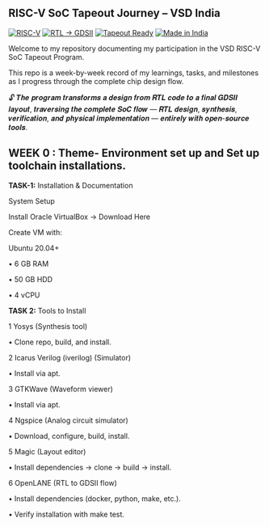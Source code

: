 ## RISC-V SoC Tapeout Journey – VSD India

[![RISC-V](https://img.shields.io/badge/RISC--V-Reference%20SoC-blue)](https://riscv.org/)
[![RTL → GDSII](https://img.shields.io/badge/Flow-RTL%20%E2%86%92%20GDSII-purple)](https://en.wikipedia.org/wiki/GDSII)
[![Tapeout Ready](https://img.shields.io/badge/Goal-Tapeout%20Ready-red)](https://en.wikipedia.org/wiki/Photomask)
[![Made in India](https://img.shields.io/badge/Made%20in-India-green)](https://www.makeinindia.com/)

Welcome to my repository documenting my participation in the VSD RISC-V SoC Tapeout Program.

This repo is a week-by-week record of my learnings, tasks, and milestones as I progress through the complete chip design flow.

🔓 𝑻𝒉𝒆 𝒑𝒓𝒐𝒈𝒓𝒂𝒎 𝒕𝒓𝒂𝒏𝒔𝒇𝒐𝒓𝒎𝒔 𝒂 𝒅𝒆𝒔𝒊𝒈𝒏 𝒇𝒓𝒐𝒎 𝑹𝑻𝑳 𝒄𝒐𝒅𝒆 𝒕𝒐 𝒂 𝒇𝒊𝒏𝒂𝒍 𝑮𝑫𝑺𝑰𝑰 𝒍𝒂𝒚𝒐𝒖𝒕, 𝒕𝒓𝒂𝒗𝒆𝒓𝒔𝒊𝒏𝒈 𝒕𝒉𝒆 𝒄𝒐𝒎𝒑𝒍𝒆𝒕𝒆 𝑺𝒐𝑪 𝒇𝒍𝒐𝒘 — 𝑹𝑻𝑳 𝒅𝒆𝒔𝒊𝒈𝒏, 𝒔𝒚𝒏𝒕𝒉𝒆𝒔𝒊𝒔, 𝒗𝒆𝒓𝒊𝒇𝒊𝒄𝒂𝒕𝒊𝒐𝒏, 𝒂𝒏𝒅 𝒑𝒉𝒚𝒔𝒊𝒄𝒂𝒍 𝒊𝒎𝒑𝒍𝒆𝒎𝒆𝒏𝒕𝒂𝒕𝒊𝒐𝒏 — 𝒆𝒏𝒕𝒊𝒓𝒆𝒍𝒚 𝒘𝒊𝒕𝒉 𝒐𝒑𝒆𝒏-𝒔𝒐𝒖𝒓𝒄𝒆 𝒕𝒐𝒐𝒍𝒔.

## WEEK 0 : Theme- Environment set up and Set up toolchain installations.

**TASK-1:** Installation & Documentation

 System Setup

Install Oracle VirtualBox → Download Here

Create VM with:

Ubuntu 20.04+

• 6 GB RAM

• 50 GB HDD

• 4 vCPU

**TASK 2:** Tools to Install

1 Yosys (Synthesis tool)

  • Clone repo, build, and install.

2 Icarus Verilog (iverilog) (Simulator)

 • Install via apt.

3 GTKWave (Waveform viewer)

  • Install via apt.

4 Ngspice (Analog circuit simulator)

  • Download, configure, build, install.

5 Magic (Layout editor)

  • Install dependencies → clone → build → install.

6 OpenLANE (RTL to GDSII flow)

  • Install dependencies (docker, python, make, etc.).

  • Verify installation with make test.

